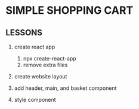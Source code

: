 # SIMPLE SHOPPING CART

## LESSONS

1. create react app
   1. npx create-react-app
   2. remove extra files

2. create website layout
  1. add header, main, and basket component
  2. style component